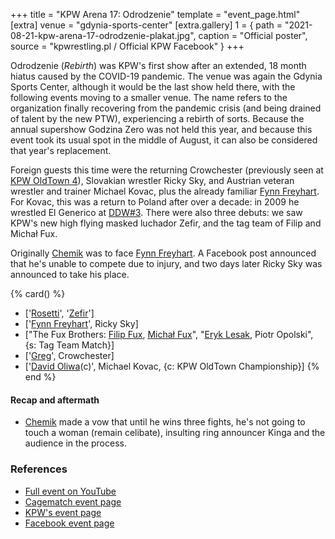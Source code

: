 +++
title = "KPW Arena 17: Odrodzenie"
template = "event_page.html"
[extra]
venue = "gdynia-sports-center"
[extra.gallery]
1 = { path = "2021-08-21-kpw-arena-17-odrodzenie-plakat.jpg", caption = "Official poster", source = "kpwrestling.pl / Official KPW Facebook" }
+++

Odrodzenie (_Rebirth_) was KPW's first show after an extended, 18 month hiatus caused by the COVID-19 pandemic. The venue was again the Gdynia Sports Center,
although it would be the last show held there, with the following events moving to a smaller venue. The name refers to the organization finally recovering from the pandemic crisis (and being drained of talent by the new PTW), experiencing a rebirth of sorts.
Because the annual supershow Godzina Zero was not held this year, and because this event took its usual spot in the middle of August, it can also be considered that year's replacement.

Foreign guests this time were the returning Crowchester (previously seen at [KPW OldTown 4](@/e/kpw/2019-07-13-kpw-oldtown-4.md)), Slovakian wrestler Ricky Sky, and Austrian veteran wrestler and trainer Michael Kovac, plus the already familiar [Fynn Freyhart](@/w/fynn-freyhart.md). For Kovac, this was a return to Poland after over a decade: in 2009 he wrestled El Generico at [DDW#3](@/e/ddw/2009-10-24-ddw-3.md).
There were also three debuts: we saw KPW's new high flying masked luchador Zefir, and the tag team of Filip and Michał Fux.

Originally [Chemik](@/w/chemik.md) was to face [Fynn Freyhart](@/w/fynn-freyhart.md). A Facebook post announced that he's unable to compete due to injury, and two days later Ricky Sky was announced to take his place.

{% card() %}
- ['[Rosetti](@/w/rosetti.md)', '[Zefir](@/w/zefir.md)']
- ['[Fynn Freyhart](@/w/fynn-freyhart.md)', Ricky Sky]
- ["The Fux Brothers: [Filip Fux](@/w/filip-fux.md), [Michał Fux](@/w/michal-fux.md)",
  "[Eryk Lesak](@/w/eryk-lesak.md), Piotr Opolski", {s: Tag Team Match}]
- ['[Greg](@/w/greg.md)', Crowchester]
- ['[David Oliwa](@/w/david-oliwa.md)(c)', Michael Kovac, {c: KPW OldTown Championship}]
{% end %}

#### Recap and aftermath

* [Chemik](@/w/chemik.md) made a vow that until he wins three fights, he's not going to touch a woman (remain celibate), insulting ring announcer Kinga and the audience in the process.

### References

* [Full event on YouTube](https://www.youtube.com/watch?v=jmoffsimwUk)
* [Cagematch event page](https://www.cagematch.net/?id=1&nr=321394)
* [KPW's event page](https://kpwrestling.pl/events/kpw-arena-17/)
* [Facebook event page](https://www.facebook.com/events/4396239843739632/)
